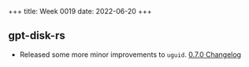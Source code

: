 +++
title: Week 0019
date: 2022-06-20
+++

## gpt-disk-rs

* Released some more minor improvements to `uguid`.
  [0.7.0 Changelog](https://github.com/google/gpt-disk-rs/blob/main/uguid/CHANGELOG.md#070)
